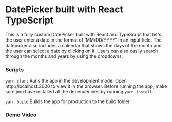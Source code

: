 # DatePicker built with React TypeScript

This is a fully custom DatePicker built with React and TypeScript that let's the user enter a date in the format of 'MM/DD/YYYY' in an input field. The datepicker also includes a calendar that shows the days of the month and the user can select a date by clicking on it. Users can also easily search through the months and years by using the dropdowns.

### Scripts

`yarn start`
Runs the app in the development mode. Open http://localhost:3000 to view it in the browser.
Before running the app, make sure you have installed all the dependencies by running `yarn install`.

`yarn build`
Builds the app for production to the build folder.

### Demo Video
